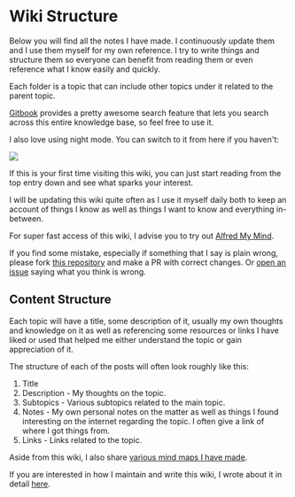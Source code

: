 # Wiki Structure
Below you will find all the notes I have made. I continuously update them and I use them myself for my own reference. I try to write things and structure them so everyone can benefit from reading them or even reference what I know easily and quickly.

Each folder is a topic that can include other topics under it related to the parent topic.

[Gitbook](https://www.gitbook.com/) provides a pretty awesome search feature that lets you search across this entire knowledge base, so feel free to use it.

I also love using night mode. You can switch to it from here if you haven't:

![](https://i.imgur.com/k6EDR4K.png)

If this is your first time visiting this wiki, you can just start reading from the top entry down and see what sparks your interest.

I will be updating this wiki quite often as I use it myself daily both to keep an account of things I know as well as things I want to know and everything in-between.

For super fast access of this wiki, I advise you to try out [Alfred My Mind](https://github.com/nikitavoloboev/alfred-my-mind).

If you find some mistake, especially if something that I say is plain wrong, please fork [this repository](https://github.com/nikitavoloboev/knowledge) and make a PR with correct changes. Or [open an issue](https://github.com/nikitavoloboev/knowledge/issues/new) saying what you think is wrong.

## Content Structure
Each topic will have a title, some description of it, usually my own thoughts and knowledge on it as well as referencing some resources or links I have liked or used that helped me either understand the topic or gain appreciation of it.

The structure of each of the posts will often look roughly like this:
1. Title
2. Description - My thoughts on the topic.
3. Subtopics - Various subtopics related to the main topic.
4. Notes - My own personal notes on the matter as well as things I found interesting on the internet regarding the topic. I often give a link of where I got things from.
5. Links - Links related to the topic.

Aside from this wiki, I also share [various mind maps I have made](my-mind.md).

If you are interested in how I maintain and write this wiki, I wrote about it in detail [here](../other/wiki-workflow.md).